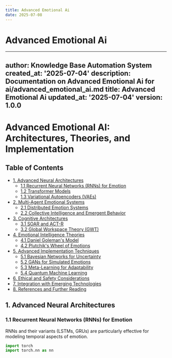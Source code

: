 ```yaml
---
title: Advanced Emotional Ai
date: 2025-07-08
---
```


# Advanced Emotional Ai

---
author: Knowledge Base Automation System
created_at: '2025-07-04'
description: Documentation on Advanced Emotional Ai for ai/advanced_emotional_ai.md
title: Advanced Emotional Ai
updated_at: '2025-07-04'
version: 1.0.0
---

# Advanced Emotional AI: Architectures, Theories, and Implementation

## Table of Contents
- [1. Advanced Neural Architectures](#1-advanced-neural-architectures)
  - [1.1 Recurrent Neural Networks (RNNs) for Emotion](#11-recurrent-neural-networks-rnns-for-emotion)
  - [1.2 Transformer Models](#12-transformer-models)
  - [1.3 Variational Autoencoders (VAEs)](#13-variational-autoencoders-vaes)
- [2. Multi-Agent Emotional Systems](#2-multi-agent-emotional-systems)
  - [2.1 Distributed Emotion Systems](#21-distributed-emotion-systems)
  - [2.2 Collective Intelligence and Emergent Behavior](#22-collective-intelligence-and-emergent-behavior)
- [3. Cognitive Architectures](#3-cognitive-architectures)
  - [3.1 SOAR and ACT-R](#31-soar-and-act-r)
  - [3.2 Global Workspace Theory (GWT)](#32-global-workspace-theory-gwt)
- [4. Emotional Intelligence Theories](#4-emotional-intelligence-theories)
  - [4.1 Daniel Goleman's Model](#41-daniel-golemans-model)
  - [4.2 Plutchik's Wheel of Emotions](#42-plutchiks-wheel-of-emotions)
- [5. Advanced Implementation Techniques](#5-advanced-implementation-techniques)
  - [5.1 Bayesian Networks for Uncertainty](#51-bayesian-networks-for-uncertainty)
  - [5.2 GANs for Simulated Emotions](#52-gans-for-simulated-emotions)
  - [5.3 Meta-Learning for Adaptability](#53-meta-learning-for-adaptability)
  - [5.4 Quantum Machine Learning](#54-quantum-machine-learning)
- [6. Ethical and Safety Considerations](#6-ethical-and-safety-considerations)
- [7. Integration with Emerging Technologies](#7-integration-with-emerging-technologies)
- [8. References and Further Reading](#8-references-and-further-reading)

## 1. Advanced Neural Architectures

### 1.1 Recurrent Neural Networks (RNNs) for Emotion

RNNs and their variants (LSTMs, GRUs) are particularly effective for modeling temporal aspects of emotion.

```python
import torch
import torch.nn as nn
```

